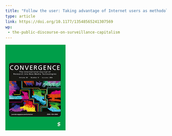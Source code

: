 ```yaml
---
title: "Follow the user: Taking advantage of Internet users as methodological resources"
type: article
link: https://doi.org/10.1177/13548565241307569
wp:
 - the-public-discourse-on-surveillance-capitalism
---
```


![{title}](./image.jpg)
